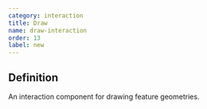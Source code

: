 ```yaml
---
category: interaction
title: Draw
name: draw-interaction
order: 13
label: new
---
```


## Definition

An interaction component for drawing feature geometries.
